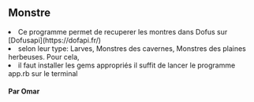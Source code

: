 <h2> Monstre </h2>

<li> Ce programme permet de recuperer les montres dans Dofus sur [Dofusapi](https://dofapi.fr/) </li>

<li> selon leur type: Larves, Monstres des cavernes, Monstres des plaines herbeuses. Pour cela, </li>

<li> il faut installer les gems appropriés il suffit de lancer le programme app.rb sur le terminal</li>

<h4> Par Omar </h4>


